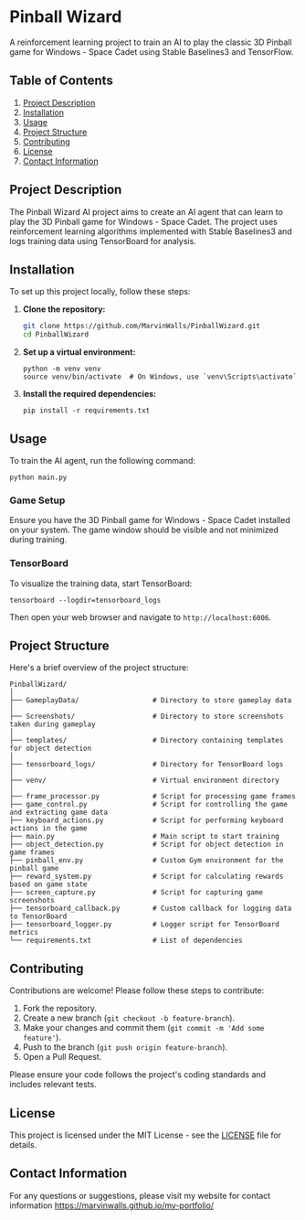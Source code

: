 # Pinball Wizard

A reinforcement learning project to train an AI to play the classic 3D Pinball game for Windows - Space Cadet using Stable Baselines3 and TensorFlow.

## Table of Contents

1. [Project Description](#project-description)
2. [Installation](#installation)
3. [Usage](#usage)
4. [Project Structure](#project-structure)
5. [Contributing](#contributing)
6. [License](#license)
7. [Contact Information](#contact-information)

## Project Description

The Pinball Wizard AI project aims to create an AI agent that can learn to play the 3D Pinball game for Windows - Space Cadet. The project uses reinforcement learning algorithms implemented with Stable Baselines3 and logs training data using TensorBoard for analysis.

## Installation

To set up this project locally, follow these steps:

1. **Clone the repository:**
   ```sh
   git clone https://github.com/MarvinWalls/PinballWizard.git
   cd PinballWizard
   ```

2. **Set up a virtual environment:**
   ```
   python -m venv venv
   source venv/bin/activate  # On Windows, use `venv\Scripts\activate`
   ```

3. **Install the required dependencies:**
   ```
   pip install -r requirements.txt
   ```

## Usage

To train the AI agent, run the following command:

```
python main.py
```

### Game Setup

Ensure you have the 3D Pinball game for Windows - Space Cadet installed on your system. The game window should be visible and not minimized during training.

### TensorBoard

To visualize the training data, start TensorBoard:

```
tensorboard --logdir=tensorboard_logs
```

Then open your web browser and navigate to `http://localhost:6006`.

## Project Structure

Here's a brief overview of the project structure:

```
PinballWizard/
│
├── GameplayData/                  # Directory to store gameplay data
│
├── Screenshots/                   # Directory to store screenshots taken during gameplay
│
├── templates/                     # Directory containing templates for object detection
│
├── tensorboard_logs/              # Directory for TensorBoard logs
│
├── venv/                          # Virtual environment directory
│
├── frame_processor.py             # Script for processing game frames
├── game_control.py                # Script for controlling the game and extracting game data
├── keyboard_actions.py            # Script for performing keyboard actions in the game
├── main.py                        # Main script to start training
├── object_detection.py            # Script for object detection in game frames
├── pinball_env.py                 # Custom Gym environment for the pinball game
├── reward_system.py               # Script for calculating rewards based on game state
├── screen_capture.py              # Script for capturing game screenshots
├── tensorboard_callback.py        # Custom callback for logging data to TensorBoard
├── tensorboard_logger.py          # Logger script for TensorBoard metrics
└── requirements.txt               # List of dependencies
```

## Contributing

Contributions are welcome! Please follow these steps to contribute:

1. Fork the repository.
2. Create a new branch (`git checkout -b feature-branch`).
3. Make your changes and commit them (`git commit -m 'Add some feature'`).
4. Push to the branch (`git push origin feature-branch`).
5. Open a Pull Request.

Please ensure your code follows the project's coding standards and includes relevant tests.

## License

This project is licensed under the MIT License - see the [LICENSE](LICENSE) file for details.

## Contact Information

For any questions or suggestions, please visit my website for contact information https://marvinwalls.github.io/my-portfolio/
```
